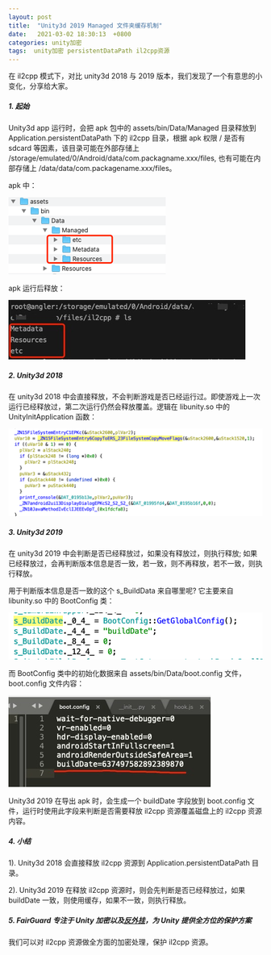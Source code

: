 ```yaml
---
layout: post
title:  "Unity3d 2019 Managed 文件夹缓存机制"
date:   2021-03-02 18:30:13  +0800
categories: unity加密
tags:  unity加密 persistentDataPath il2cpp资源
---
```


在 il2cpp 模式下，对比 unity3d 2018 与 2019 版本，我们发现了一个有意思的小变化，分享给大家。<!-- more -->

##### 1.  起始

Unity3d app 运行时，会把 apk 包中的 assets/bin/Data/Managed 目录释放到 Application.persistentDataPath 下的 il2cpp 目录，根据 apk 权限 / 是否有 sdcard 等因素，该目录可能在外部存储上 /storage/emulated/0/Android/data/com.packagname.xxx/files, 也有可能在内部存储上 /data/data/com.packagename.xxx/files。

apk 中：

![2](/assets/res/202103/2.png)

apk 运行后释放：

![](/assets/res/202103/1.jpg)

##### 2. Unity3d 2018

在 unity3d 2018 中会直接释放，不会判断游戏是否已经运行过。即使游戏上一次运行已经释放过，第二次运行仍然会释放覆盖。逻辑在 libunity.so 中的 UnityInitApplication 函数：

![3](/assets/res/202103/缓存机制1.png)

##### 3. Unity3d 2019

在 unity3d 2019 中会判断是否已经释放过，如果没有释放过，则执行释放; 如果已经释放过，会再判断版本信息是否一致，若一致，则不再释放，若不一致，则执行释放。

用于判断版本信息是否一致的这个 s_BuildData 来自哪里呢? 它主要来自 libunity.so 中的 BootConfig 类：

![5](/assets/res/202103/缓存机制2.png)

而 BootConfig 类中的初始化数据来自 assets/bin/Data/boot.config 文件，boot.config 文件内容：

![7](/assets/res/202103/7.png)

Unity3d 2019 在导出 apk 时，会生成一个 buildDate 字段放到 boot.config 文件，运行时使用此字段来判断是否需要释放 il2cpp 资源覆盖磁盘上的 il2cpp 资源内容。

##### 4. 小结

1). Unity3d 2018 会直接释放 il2cpp 资源到 Application.persistentDataPath 目录。

2). Unity3d 2019 在释放 il2cpp 资源时，则会先判断是否已经释放过，如果 buildDate  一致，则使用缓存，如果不一致，则执行释放。

##### 5. FairGuard 专注于 Unity 加密以及[*反外挂*](https://www.fair-guard.com/index/pro.html?id=361)，为 Unity 提供全方位的保护方案

我们可以对 il2cpp 资源做全方面的加密处理，保护 il2cpp 资源。
